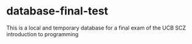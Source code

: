 # database-final-test
This is a local and temporary database for a final exam of the UCB SCZ introduction to programming
